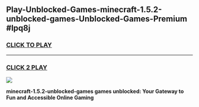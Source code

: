 
## Play-Unblocked-Games-minecraft-1.5.2-unblocked-games-Unblocked-Games-Premium #lpq8j
<h3>
<a href="https://premium.freeplayer.one?title=minecraft-1.5.2-unblocked-games&ref=12M">CLICK TO PLAY</a></h3>
<hr>

<h3>
<a href="https://premium.freeplayer.one?title=minecraft-1.5.2-unblocked-games&ref=12M">CLICK 2 PLAY</a>
  
</h3>

<a href="https://premium.freeplayer.one?title=minecraft-1.5.2-unblocked-games&ref=12M"><img src="https://clearcache.store/games.png"></a>


**minecraft-1.5.2-unblocked-games games unblocked: Your Gateway to Fun and Accessible Online Gaming**
